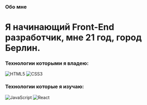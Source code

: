 ### Обо мне

# Я начинающий Front-End разработчик, мне 21 год, город Берлин.

### Технологии которыми я владею:

![HTML5](https://img.shields.io/badge/-html5-090909?style=for-the-badge&logo=html5&logoColor=E9D54D)
![CSS3](https://img.shields.io/badge/-ccs3-090909?style=for-the-badge&logo=ccs3&logoColor=E9D54D)

### Технологии которые я изучаю:

![JavaScript](https://img.shields.io/badge/-JavaScript-090909?style=for-the-badge&logo=JavaScript&logoColor=E9D54D)
![React](https://img.shields.io/badge/-React-090909?style=for-the-badge&logo=React&logoColor=E9D54D)
